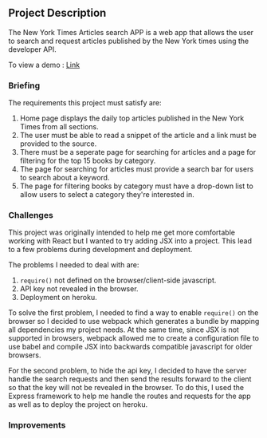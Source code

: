 ## Project Description

The New York Times Articles search APP is a web app that allows the user to search and request articles published by the New York times using the developer API.

To view a demo : [Link](https://new-york-times-api-project.herokuapp.com/)

### Briefing

The requirements this project must satisfy are:

1. Home page displays the daily top articles published in the New York Times from all sections.
2. The user must be able to read a snippet of the article and a link must be provided to the source.
3. There must be a seperate page for searching for articles and a page for filtering for the top 15 books by category.
4. The page for searching for articles must provide a search bar for users to search about a keyword.
5. The page for filtering books by category must have a drop-down list to allow users to select a category they're interested in.


### Challenges

This project was originally intended to help me get more comfortable working with React but I wanted to try adding JSX into a project. This lead to a few problems during development and deployment.

The problems I needed to deal with are:

1.  `require()` not defined on the browser/client-side javascript.
2. API key not revealed in the browser.
3. Deployment on heroku.

To solve the first problem, I needed to find a way to enable `require()` on the browser so I decided to use webpack which generates a bundle by mapping all dependencies my project needs. At the same time, since JSX is not supported in browsers, webpack allowed me to create a configuration file to use babel and compile JSX into backwards compatible javascript for older browsers.

For the second problem, to hide the api key, I decided to have the server handle the search requests and then send the results forward to the client so that the key will not be revealed in the browser. To do this, I used the Express framework to help me handle the routes and requests for the app as well as to deploy the project on heroku.

### Improvements

